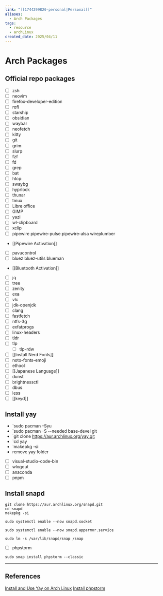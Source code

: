 ```yaml
---
link: "[[1744299820-personal|Personal]]"
aliases:
  - Arch Packages
tags:
  - resource
  - archLinux
created_date: 2025/04/11
---
```

# Arch Packages
## Official repo packages

- [ ] zsh
- [ ] neovim
- [ ] firefox-developer-edition
- [ ] rofi
- [ ] starship
- [ ] obsidian
- [ ] waybar
- [ ] neofetch
- [ ] kitty
- [ ] git
- [ ] grim
- [ ] slurp
- [ ] fzf
- [ ] fd
- [ ] grep
- [ ] bat
- [ ] htop
- [ ] swaybg
- [ ] hyprlock
- [ ] thunar
- [ ] tmux
- [ ] Libre office
- [ ] GIMP
- [ ] yazi
- [ ] wl-clipboard
- [ ] xclip
- [ ] pipewire pipewire-pulse pipewire-alsa wireplumber
- [[Pipewire Activation]]
- [ ] pavucontrol
- [ ] bluez bluez-utils blueman
- [[Bluetooth Activation]]
- [ ] jq
- [ ] tree
- [ ] zenity
- [ ] exa
- [ ] vlc
- [ ] jdk-openjdk
- [ ] clang
- [ ] fastfetch
- [ ] ntfs-3g
- [ ] exfatprogs
- [ ] linux-headers
- [ ] tldr
- [ ] tlp
  - [ ] tlp-rdw
- [ ] [[Install Nerd Fonts]]
- [ ] noto-fonts-emoji
- [ ] ethool
- [ ] [[Japanese Language]]
- [ ] dunst
- [ ] brightnessctl
- [ ] dbus
- [ ] less
- [ ] [[keyd]]

## Install yay

- `sudo pacman -Syu
- `sudo pacman -S --needed base-devel git
- `git clone https://aur.archlinux.org/yay.git
- `cd yay
- `makepkg -si
- remove yay folder

- [ ] visual-studio-code-bin
- [ ] wlogout
- [ ] anaconda
- [ ] pnpm

## Install snapd

```
git clone https://aur.archlinux.org/snapd.git
cd snapd
makepkg -si
```

```
sudo systemctl enable --now snapd.socket
```

```
sudo systemctl enable --now snapd.apparmor.service
```

```
sudo ln -s /var/lib/snapd/snap /snap
```

- [ ] phpstorm

```
sudo snap install phpstorm --classic
```

---
## References
[Install and Use Yay on Arch Linux](https://itsfoss.com/install-yay-arch-linux/)
[Install phpstorm](https://snapcraft.io/install/phpstorm/arch)
